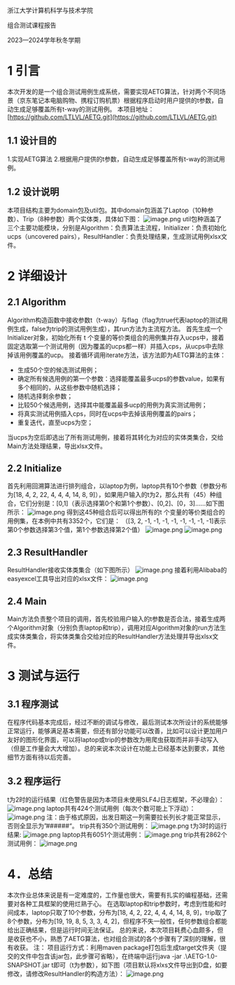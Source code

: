 浙江大学计算机科学与技术学院

组合测试课程报告

2023—2024学年秋冬学期




# 1  引言
本次开发的是一个组合测试用例生成系统，需要实现AETG算法，针对两个不同场景（京东笔记本电脑购物、携程订购机票）根据程序启动时用户提供的t参数，自动生成足够覆盖所有t-way的测试用例。
本项目地址：[https://github.com/LTLVL/AETG.git](https://github.com/LTLVL/AETG.git)
## 1.1  设计目的
1.实现AETG算法
2.根据用户提供的t参数，自动生成足够覆盖所有t-way的测试用例。
## 1.2  设计说明
本项目结构主要为domain包及util包。其中domain包涵盖了Laptop（10种参数）、Trip（8种参数）两个实体类，具体如下图：
![image.png](https://cdn.nlark.com/yuque/0/2023/png/35639742/1701950826718-c66a634c-e59d-4150-88e8-f776bb6f58cf.png#averageHue=%23f8f4f2&clientId=ue9eef751-0ca4-4&from=paste&height=467&id=u4aa774a0&originHeight=700&originWidth=978&originalType=binary&ratio=1.5&rotation=0&showTitle=false&size=115612&status=done&style=none&taskId=u271f84d0-454a-49ed-9efe-86c5a8840b7&title=&width=652)
util包种涵盖了三个主要功能模块，分别是Algorithm：负责算法主流程，Initializer：负责初始化ucps（uncovered pairs），ResultHandler：负责处理结果，生成测试用例xlsx文件。
# 2  详细设计
## 2.1  Algorithm
Algorithm构造函数中接收参数t（t-way）与flag（flag为true代表laptop的测试用例生成，false为trip的测试用例生成），其run方法为主流程方法。
首先生成一个Initializer对象，初始化所有 t 个变量的等价类组合的用例集并存入ucps中，接着固定选取第一个测试用例（因为覆盖的ucps都一样）并插入cps，从ucps中去除掉该用例覆盖的ucp。
接着循环调用iterate方法，该方法即为AETG算法的主体：

- 生成50个空的候选测试用例；
- 确定所有候选用例的第一个参数：选择能覆盖最多ucps的参数value，如果有多个相同的，从这些参数中随机选择；
- 随机选择剩余参数；
- 比较50个候选用例，选择其中能覆盖最多ucp的用例为真实测试用例；
- 将真实测试用例插入cps，同时在ucps中去掉该用例覆盖的pairs；
- 重复迭代，直至ucps为空；

当ucps为空后即选出了所有测试用例，接着将其转化为对应的实体类集合，交给Main方法处理结果，导出xlsx文件。
## 2.2 Initialize
首先利用回溯算法进行排列组合，以laptop为例，laptop共有10个参数（参数分布为[18, 4, 2, 22, 4, 4, 4, 14, 8, 9]），如果用户输入的t为2，那么共有（45）种组合，它们分别是：[0,1]（表示选择第0个和第1个参数）、[0,2]、[0，3]......如下图所示：
![image.png](https://cdn.nlark.com/yuque/0/2023/png/35639742/1701952646142-c88a9803-d590-44c6-bc18-be2f12a08bc0.png#averageHue=%23f3f1f1&clientId=ue9eef751-0ca4-4&from=paste&height=221&id=u54e3fd6a&originHeight=331&originWidth=1671&originalType=binary&ratio=1.5&rotation=0&showTitle=false&size=42788&status=done&style=none&taskId=ub038c234-d8e2-4a8d-a793-18e54369d60&title=&width=1114)
得到这45种组合后可以得出所有的t 个变量的等价类组合的用例集，在本例中共有3352个，它们是：
（[3, 2, -1, -1, -1, -1, -1, -1, -1, -1]表示第0个参数选择第3个值，第1个参数选择第2个值）
![image.png](https://cdn.nlark.com/yuque/0/2023/png/35639742/1701952780762-fa11af8b-552d-49c7-9d38-e867ed52838a.png#averageHue=%23f2f2f1&clientId=ue9eef751-0ca4-4&from=paste&height=225&id=ua22bd5bf&originHeight=337&originWidth=1634&originalType=binary&ratio=1.5&rotation=0&showTitle=false&size=38720&status=done&style=none&taskId=u36c531cf-3aea-4d59-a9d5-6004c828359&title=&width=1089.3333333333333)
![image.png](https://cdn.nlark.com/yuque/0/2023/png/35639742/1701952846029-dfbaed7f-2418-4461-bd66-208c336899ed.png#averageHue=%23f3f2f2&clientId=ue9eef751-0ca4-4&from=paste&height=456&id=uaed40742&originHeight=684&originWidth=1719&originalType=binary&ratio=1.5&rotation=0&showTitle=false&size=79290&status=done&style=none&taskId=u3cec0b7c-ce15-443f-808f-bb16c83acf9&title=&width=1146)
## 2.3  ResultHandler
ResultHandler接收实体类集合（如下图所示）
![image.png](https://cdn.nlark.com/yuque/0/2023/png/35639742/1701953017711-97ffdaa3-efdb-434c-8e2c-d529974a1bb9.png#averageHue=%23efedec&clientId=ue9eef751-0ca4-4&from=paste&height=497&id=uf7e52d26&originHeight=745&originWidth=2437&originalType=binary&ratio=1.5&rotation=0&showTitle=false&size=332565&status=done&style=none&taskId=ub1eb0437-6d0a-4d71-826b-b8bbb9a45e8&title=&width=1624.6666666666667)
接着利用Alibaba的easyexcel工具导出对应的xlsx文件：
![image.png](https://cdn.nlark.com/yuque/0/2023/png/35639742/1701953123284-aa3b5bee-9e54-465a-991f-42f366759935.png#averageHue=%23eeebe9&clientId=ue9eef751-0ca4-4&from=paste&height=615&id=ub0093b45&originHeight=922&originWidth=1248&originalType=binary&ratio=1.5&rotation=0&showTitle=false&size=269271&status=done&style=none&taskId=ud698ec1d-1719-4657-ac53-36f079c6ee2&title=&width=832)
## 2.4  Main
Main方法负责整个项目的调用，首先校验用户输入的t参数是否合法，接着生成两个Algorithm对象（分别负责laptop和trip），调用对应Algorithm对象的run方法生成实体类集合，将实体类集合交给对应的ResultHandler方法处理并导出xlsx文件。
# 3 测试与运行
## 3.1  程序测试
在程序代码基本完成后，经过不断的调试与修改，最后测试本次所设计的系统能够正常运行，能够满足基本需要，但还有部分功能可以改善，比如可以设计更加用户友好的图形化界面，可以将laptop或trip的参数改为用爬虫获取而并非手动写入（但是工作量会大大增加）。总的来说本次设计在功能上已经基本达到要求，其他细节方面有待以后完善。
## 3.2  程序运行
t为2时的运行结果（红色警告是因为本项目未使用SLF4J日志框架，不必理会）：
![image.png](https://cdn.nlark.com/yuque/0/2023/png/35639742/1701953407754-ec6773fe-8101-4ee3-9179-5bf4493aa830.png#averageHue=%23f7f5f4&clientId=ue9eef751-0ca4-4&from=paste&height=193&id=u70a61f70&originHeight=290&originWidth=970&originalType=binary&ratio=1.5&rotation=0&showTitle=false&size=46279&status=done&style=none&taskId=u50f1a85a-bb2f-4668-83a3-66bb610426b&title=&width=646.6666666666666)
laptop共有424个测试用例（每次个数可能上下浮动）：
![image.png](https://cdn.nlark.com/yuque/0/2023/png/35639742/1701953453468-9087ffb1-9cb6-4149-869e-9efb6a69615e.png#averageHue=%23edeae8&clientId=ue9eef751-0ca4-4&from=paste&height=613&id=u12b98606&originHeight=920&originWidth=1203&originalType=binary&ratio=1.5&rotation=0&showTitle=false&size=266996&status=done&style=none&taskId=u17ee4689-7673-41ed-b201-eb4104824fb&title=&width=802)
注：由于格式原因，出发日期这一列需要拉长列长才能正常显示，否则全显示为”######“。
trip共有350个测试用例：
![image.png](https://cdn.nlark.com/yuque/0/2023/png/35639742/1701953478262-b7ac4108-3184-41ae-a011-802bf26b634d.png#averageHue=%23f2f0ee&clientId=ue9eef751-0ca4-4&from=paste&height=612&id=ufbf49e34&originHeight=918&originWidth=1042&originalType=binary&ratio=1.5&rotation=0&showTitle=false&size=172614&status=done&style=none&taskId=u16c1c8d6-6326-4c42-be9a-289ccd36a9f&title=&width=694.6666666666666)
t为3时的运行结果:
![image.png](https://cdn.nlark.com/yuque/0/2023/png/35639742/1701953771662-6ff4528d-20b9-4582-b0be-5b5a22442216.png#averageHue=%23f9f6f6&clientId=ue9eef751-0ca4-4&from=paste&height=179&id=u2837f1eb&originHeight=268&originWidth=942&originalType=binary&ratio=1.5&rotation=0&showTitle=false&size=39136&status=done&style=none&taskId=uad426f58-2b80-4a78-9dce-b39321dfaae&title=&width=628)
laptop共有6051个测试用例：
![image.png](https://cdn.nlark.com/yuque/0/2023/png/35639742/1701953804985-f0705956-16c5-4c59-89cd-0f1047907731.png#averageHue=%23edeae8&clientId=ue9eef751-0ca4-4&from=paste&height=611&id=uecb12b7e&originHeight=917&originWidth=1196&originalType=binary&ratio=1.5&rotation=0&showTitle=false&size=264441&status=done&style=none&taskId=ud31d0d76-b26d-46ed-a770-abc13722f81&title=&width=797.3333333333334)
trip共有2862个测试用例：
![image.png](https://cdn.nlark.com/yuque/0/2023/png/35639742/1701953815153-03e82f58-7dfa-4304-b2e9-cc47c5ec5f4c.png#averageHue=%23f1efed&clientId=ue9eef751-0ca4-4&from=paste&height=608&id=u84f7b9b4&originHeight=912&originWidth=992&originalType=binary&ratio=1.5&rotation=0&showTitle=false&size=160732&status=done&style=none&taskId=u4e8e4bc7-fe54-4b15-b4fe-798cf80dc09&title=&width=661.3333333333334)
# 4．总结
本次作业总体来说是有一定难度的，工作量也很大，需要有扎实的编程基础，还需要对各种工具框架的使用烂熟于心。
在选取laptop和trip参数时，考虑到性能和时间成本，laptop只取了10个参数，分布为[18, 4, 2, 22, 4, 4, 4, 14, 8, 9]，trip取了8个参数，分布为[19, 19, 8, 5, 3, 3, 4, 2]，但程序不失一般性，任何参数组合都能给出正确结果，但是运行时间无法保证。
总的来说，本次项目耗费心血颇多，但是收获也不小，熟悉了AETG算法，也对组合测试的各个步骤有了深刻的理解，很有收获。
注：
项目运行方式：利用maven package打包后生成target文件夹（提交的文件中包含该jar包，此步骤可省略），在终端中运行java -jar .\AETG-1.0-SNAPSHOT.jar t即可（t为参数），如下图（项目默认将xlxs文件导出到D盘，如要修改，请修改ResultHandler的构造方法）：
![image.png](https://cdn.nlark.com/yuque/0/2023/png/35639742/1701954802005-53960d58-3fd8-4f82-b36f-5fba258236fc.png#averageHue=%231f1f1f&clientId=ue9eef751-0ca4-4&from=paste&height=139&id=u8e8966bb&originHeight=209&originWidth=1184&originalType=binary&ratio=1.5&rotation=0&showTitle=false&size=41453&status=done&style=none&taskId=u1d628dab-bafa-41dd-9f5b-e1567c8d2b8&title=&width=789.3333333333334)
